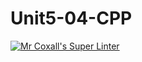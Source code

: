 # Unit5-04-CPP
[![Mr Coxall's Super Linter](https://github.com/ICS3U-C-Programming-DylanMuta007/Assign-02-Python/workflows/Mr%20Coxall's%20Super%20Linter/badge.svg)](https://github.com/ICS3U-C-Programming-DylanMuta007/Assign-02-Python/actions/)

